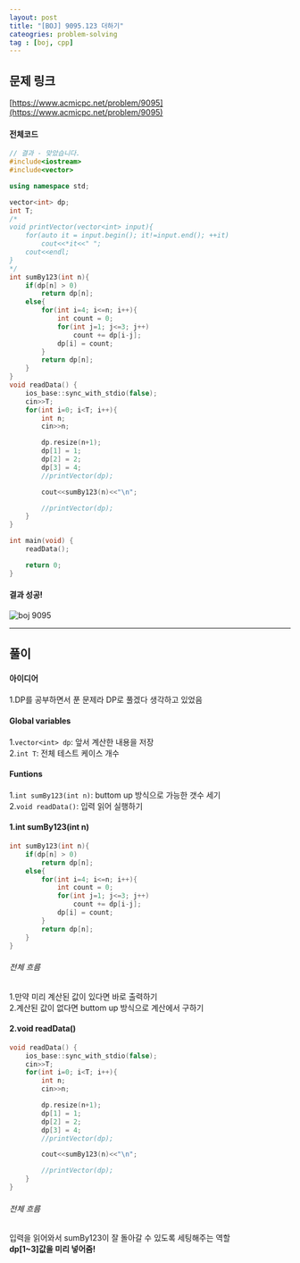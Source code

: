 ```yaml
---
layout: post
title: "[BOJ] 9095.123 더하기"
cateogries: problem-solving
tag : [boj, cpp]
---
```


## 문제 링크<br>
 [https://www.acmicpc.net/problem/9095](https://www.acmicpc.net/problem/9095)<br>

#### 전체코드<br>
```cpp
// 결과 - 맞았습니다.
#include<iostream>
#include<vector>

using namespace std;

vector<int> dp;
int T;
/*
void printVector(vector<int> input){
    for(auto it = input.begin(); it!=input.end(); ++it)
        cout<<*it<<" ";
    cout<<endl;
}
*/
int sumBy123(int n){
    if(dp[n] > 0)
        return dp[n];
    else{
        for(int i=4; i<=n; i++){
            int count = 0;
            for(int j=1; j<=3; j++)
                count += dp[i-j];
            dp[i] = count;
        }
        return dp[n];
    }
}
void readData() {
    ios_base::sync_with_stdio(false);
    cin>>T;
    for(int i=0; i<T; i++){
        int n;
        cin>>n;

        dp.resize(n+1);
        dp[1] = 1;
        dp[2] = 2;
        dp[3] = 4;
        //printVector(dp);

        cout<<sumBy123(n)<<"\n";

        //printVector(dp);
    }
}

int main(void) {
    readData();

    return 0;
}
```

#### 결과 성공!<br>
![boj 9095](https://krispedia.github.io/assets/images/boj_9095.jpg)

---

## 풀이<br>

#### 아이디어 <br>
1.DP를 공부하면서 푼 문제라 DP로 풀겠다 생각하고 있었음<br>

#### Global variables<br>
1.`vector<int> dp`: 앞서 계산한 내용을 저장<br>
2.`int T`: 전체 테스트 케이스 개수<br>

#### Funtions<br>
1.`int sumBy123(int n)`: buttom up 방식으로 가능한 갯수 세기<br>
2.`void readData()`: 입력 읽어 실행하기<br>

#### 1.int sumBy123(int n)<br>
```cpp
int sumBy123(int n){
    if(dp[n] > 0)
        return dp[n];
    else{
        for(int i=4; i<=n; i++){
            int count = 0;
            for(int j=1; j<=3; j++)
                count += dp[i-j];
            dp[i] = count;
        }
        return dp[n];
    }
}
```

###### 전체 흐름<br>
1.만약 미리 계산된 값이 있다면 바로 출력하기<br>
2.계산된 값이 없다면 buttom up 방식으로 계산에서 구하기<br>

#### 2.void readData()<br>
```cpp
void readData() {
    ios_base::sync_with_stdio(false);
    cin>>T;
    for(int i=0; i<T; i++){
        int n;
        cin>>n;

        dp.resize(n+1);
        dp[1] = 1;
        dp[2] = 2;
        dp[3] = 4;
        //printVector(dp);

        cout<<sumBy123(n)<<"\n";

        //printVector(dp);
    }
}
```

###### 전체 흐름<br>
입력을 읽어와서 sumBy123이 잘 돌아갈 수 있도록 세팅해주는 역할<br>
**dp[1~3]값을 미리 넣어줌!**<br>
